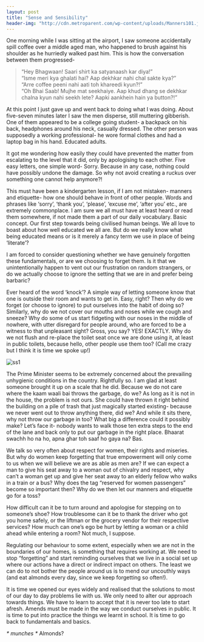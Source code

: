 ```yaml
---
layout: post
title: "Sense and Sensibility"
header-img: "http://cdn.metroparent.com/wp-content/uploads/Manners101.jpg"
---
```


One morning while I was sitting at the airport, I saw someone accidentally spill coffee over a middle aged man, who happened to brush against his shoulder as he hurriedly walked past him. This is how the conversation between them progressed-

>“Hey Bhagwaan! Saari shirt ka satyanaash kar diya!”  
>“Isme meri kya ghalati hai? Aap dekhkar nahi chal sakte kya?”  
>“Arre coffee peeni nahi aati toh khareedi kyun?!”  
>“Oh Bhai Saab! Mujhe mat seekhaiye. Aap khud dhang se dekhkar chalna kyun nahi seekh lete? Aapki aankhein hain ya button?!”  

At this point I just gave up and went back to doing what I was doing. About five-seven minutes later I saw the men disperse, still muttering gibberish. One of them appeared to be a college going student- a backpack on his back, headphones around his neck, casually dressed. The other person was supposedly a working professional- he wore formal clothes and had a laptop bag in his hand. Educated adults.

It got me wondering how easily they could have prevented the matter from escalating to the level that it did, only by apologising to each other. Five easy letters, one simple word- Sorry. Because in any case, nothing could have possibly undone the damage. So why not avoid creating a ruckus over something one cannot help anymore?!

This must have been a kindergarten lesson, if I am not mistaken- manners and etiquette- how one should behave in front of other people. Words and phrases like ‘sorry’, ‘thank you’, ‘please’, ‘excuse me’, ‘after you’ etc., are extremely commonplace. I am sure we all must have at least heard or read them somewhere, if not made them a part of our daily vocabulary. Basic concept. Our first step towards being civilised human beings. We all love to boast about how well educated we all are. But do we really know what being educated means or is it merely a fancy term we use in place of being ‘literate’?

I am forced to consider questioning whether we have genuinely forgotten these fundamentals, or are we choosing to forget them. Is it that we unintentionally happen to vent out our frustration on random strangers, or do we actually choose to ignore the setting that we are in and prefer being barbaric?

Ever heard of the word ‘knock’? A simple way of letting someone know that one is outside their room and wants to get in. Easy, right? Then why do we forget (or choose to ignore) to put ourselves into the habit of doing so? Similarly, why do we not cover our mouths and noses while we cough and sneeze? Why do some of us start fidgeting with our noses in the middle of nowhere, with utter disregard for people around, who are forced to be a witness to that unpleasant sight? Gross, you say? YES! EXACTLY. Why do we not flush and re-place the toilet seat once we are done using it, at least in public toilets, because hello, other people use them too? (Call me crazy but I think it is time we spoke up!)

![ss1](http://www.childfun.com/wp-content/uploads/2008/10/Manners-300x300.jpg)

The Prime Minister seems to be extremely concerned about the prevailing unhygienic conditions in the country. Rightfully so. I am glad at least someone brought it up on a scale that he did. Because we do not care where the kaam waali bai throws the garbage, do we? As long as it is not in the house, the problem is not ours. She could have thrown it right behind the building on a pile of trash that just magically started existing- because we never went out to throw anything there, did we? And while it sits there, why not throw our garbage in too? What big a difference could it possibly make? Let’s face it- nobody wants to walk those ten extra steps to the end of the lane and back only to put our garbage in the right place. Bhaarat swachh ho na ho, apna ghar toh saaf ho gaya na? Bas. 

We talk so very often about respect for women, their rights and miseries. But why do women keep forgetting that true empowerment will only come to us when we will believe we are as able as men are? If we can expect a man to give his seat away to a woman out of chivalry and respect, why can’t a woman get up and give her seat away to an elderly fellow who walks in a train or a bus? Why does the tag “reserved for women passengers” become so important then? Why do we then let our manners and etiquette go for a toss?

How difficult can it be to turn around and apologise for stepping on to someone’s shoe? How troublesome can it be to thank the driver who got you home safely, or the liftman or the grocery vendor for their respective services? How much can one’s ego be hurt by letting a woman or a child ahead while entering a room? Not much, I suppose.

Regulating our behaviour to some extent, especially when we are not in the boundaries of our homes, is something that requires working at. We need to stop “forgetting” and start reminding ourselves that we live in a social set up where our actions have a direct or indirect impact on others. The least we can do to not bother the people around us is to mend our uncouthly ways (and eat almonds every day, since we keep forgetting so often!).

It is time we opened our eyes widely and realised that the solutions to most of our day to day problems lie with us. We only need to alter our approach towards things. We have to learn to accept that it is never too late to start afresh. Amends must be made in the way we conduct ourselves in public. It is time to put into practice the things we learnt in school. It is time to go back to fundamentals and basics.

_* munches *_ 
Almonds?


